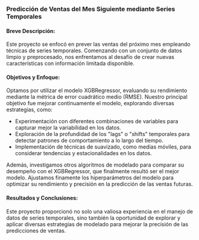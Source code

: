 ### Predicción de Ventas del Mes Siguiente mediante Series Temporales

#### Breve Descripción:
Este proyecto se enfocó en prever las ventas del próximo mes empleando técnicas de series temporales. Comenzando con un conjunto de datos limpio y preprocesado, nos enfrentamos al desafío de crear nuevas características con información limitada disponible.

#### Objetivos y Enfoque:
Optamos por utilizar el modelo XGBRegressor, evaluando su rendimiento mediante la métrica de error cuadrático medio (RMSE). Nuestro principal objetivo fue mejorar continuamente el modelo, explorando diversas estrategias, como:

- Experimentación con diferentes combinaciones de variables para capturar mejor la variabilidad en los datos.
- Exploración de la profundidad de los "lags" o "shifts" temporales para detectar patrones de comportamiento a lo largo del tiempo.
- Implementación de técnicas de suavizado, como medias móviles, para considerar tendencias y estacionalidades en los datos.

Además, investigamos otros algoritmos de modelado para comparar su desempeño con el XGBRegressor, que finalmente resultó ser el mejor modelo. Ajustamos finamente los hiperparámetros del modelo para optimizar su rendimiento y precisión en la predicción de las ventas futuras.

#### Resultados y Conclusiones:
Este proyecto proporcionó no solo una valiosa experiencia en el manejo de datos de series temporales, sino también la oportunidad de explorar y aplicar diversas estrategias de modelado para mejorar la precisión de las predicciones de ventas. 


